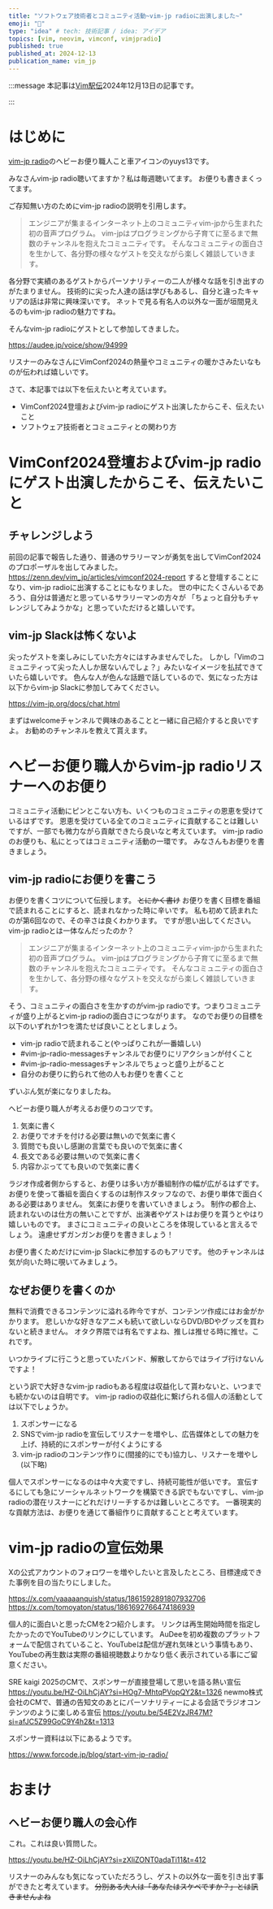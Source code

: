 ```yaml
---
title: "ソフトウェア技術者とコミュニティ活動~vim-jp radioに出演しました~"
emoji: "🚗"
type: "idea" # tech: 技術記事 / idea: アイデア
topics: [vim, neovim, vimconf, vimjpradio]
published: true
published_at: 2024-12-13
publication_name: vim_jp
---
```


<!-- textlint-disable ja-technical-writing/ja-no-mixed-period -->

:::message
本記事は[Vim駅伝](https://vim-jp.org/ekiden/)2024年12月13日の記事です。

<!-- 前回はtositadaさんによる[neovimプラグインの作成 lua]()でした。 -->

:::

<!-- textlint-enable ja-technical-writing/ja-no-mixed-period -->
<!-- textlint-disable ja-technical-writing/no-exclamation-question-mark -->

# はじめに

[vim-jp radio](https://vim-jp-radio.com/)のヘビーお便り職人こと車アイコンのyuys13です。

みなさんvim-jp radio聴いてますか？私は毎週聴いてます。
お便りも書きまくってます。

ご存知無い方のためにvim-jp radioの説明を引用します。

> エンジニアが集まるインターネット上のコミュニティvim-jpから生まれた初の音声プログラム。
> vim-jpはプログラミングから子育てに至るまで無数のチャンネルを抱えたコミュニティです。
> そんなコミュニティの面白さを生かして、各分野の様々なゲストを交えながら楽しく雑談していきます。

各分野で実績のあるゲストからパーソナリティーの二人が様々な話を引き出すのがたまりません。
技術的に尖った人達の話は学びもあるし、自分と違ったキャリアの話は非常に興味深いです。
ネットで見る有名人の以外な一面が垣間見えるのもvim-jp radioの魅力ですね。

そんなvim-jp radioにゲストとして参加してきました。

https://audee.jp/voice/show/94999

リスナーのみなさんにVimConf2024の熱量やコミュニティの暖かさみたいなものが伝われば嬉しいです。

さて、本記事では以下を伝えたいと考えています。

- VimConf2024登壇およびvim-jp radioにゲスト出演したからこそ、伝えたいこと
- ソフトウェア技術者とコミュニティとの関わり方

# VimConf2024登壇およびvim-jp radioにゲスト出演したからこそ、伝えたいこと

## チャレンジしよう

前回の記事で報告した通り、普通のサラリーマンが勇気を出してVimConf2024のプロポーザルを出してみました。
https://zenn.dev/vim_jp/articles/vimconf2024-report
すると登壇することになり、vim-jp radioに出演することにもなりました。
世の中にたくさんいるであろう、自分は普通だと思っているサラリーマンの方々が
「ちょっと自分もチャレンジしてみようかな」と思っていただけると嬉しいです。

## vim-jp Slackは怖くないよ

尖ったゲストを楽しみにしていた方々にはすみませんでした。
しかし「Vimのコミュニティって尖った人しか居ないんでしょ？」みたいなイメージを払拭できていたら嬉しいです。
色んな人が色んな話題で話しているので、気になった方は以下からvim-jp Slackに参加してみてください。

https://vim-jp.org/docs/chat.html

まずはwelcomeチャンネルで興味のあることと一緒に自己紹介すると良いですよ。
お勧めのチャンネルを教えて貰えます。

# ヘビーお便り職人からvim-jp radioリスナーへのお便り

コミュニティ活動にピンとこない方も、いくつものコミュニティの恩恵を受けているはずです。
恩恵を受けている全てのコミュニティに貢献することは難しいですが、一部でも微力ながら貢献できたら良いなと考えています。
vim-jp radioのお便りも、私にとってはコミュニティ活動の一環です。
みなさんもお便りを書きましょう。

## vim-jp radioにお便りを書こう

お便りを書くコツについて伝授します。
~~とにかく書け~~
お便りを書く目標を番組で読まれることにすると、読まれなかった時に辛いです。
私も初めて読まれたのが第6回なので、その辛さは良くわかります。
ですが思い出してください。vim-jp radioとは一体なんだったのか？

> エンジニアが集まるインターネット上のコミュニティvim-jpから生まれた初の音声プログラム。
> vim-jpはプログラミングから子育てに至るまで無数のチャンネルを抱えたコミュニティです。
> そんなコミュニティの面白さを生かして、各分野の様々なゲストを交えながら楽しく雑談していきます。

そう、コミュニティの面白さを生かすのがvim-jp radioです。つまりコミュニティが盛り上がるとvim-jp radioの面白さにつながります。
なのでお便りの目標を以下のいずれか1つを満たせば良いこととしましょう。

- vim-jp radioで読まれること(やっぱりこれが一番嬉しい)
- #vim-jp-radio-messagesチャンネルでお便りにリアクションが付くこと
- #vim-jp-radio-messagesチャンネルでちょっと盛り上がること
- 自分のお便りに釣られて他の人もお便りを書くこと

ずいぶん気が楽になりましたね。

ヘビーお便り職人が考えるお便りのコツです。

1. 気楽に書く
1. お便りでオチを付ける必要は無いので気楽に書く
1. 質問でも良いし感謝の言葉でも良いので気楽に書く
1. 長文である必要は無いので気楽に書く
1. 内容かぶってても良いので気楽に書く

ラジオ作成者側からすると、お便りは多い方が番組制作の幅が広がるはずです。
お便りを使って番組を面白くするのは制作スタッフなので、お便り単体で面白くある必要はありません。
気楽にお便りを書いていきましょう。
制作の都合上、読まれないのは仕方の無いことですが、出演者やゲストはお便りを貰うとやはり嬉しいものです。
まさにコミュニティの良いところを体現していると言えるでしょう。
遠慮せずガンガンお便りを書きましょう！

お便り書くためだけにvim-jp Slackに参加するのもアリです。
他のチャンネルは気が向いた時に覗いてみましょう。

## なぜお便りを書くのか

無料で消費できるコンテンツに溢れる昨今ですが、コンテンツ作成にはお金がかかります。
悲しいかな好きなアニメも続いて欲しいならDVD/BDやグッズを買わないと続きません。
オタク界隈では有名ですよね、推しは推せる時に推せ。これです。

いつかライブに行こうと思っていたバンド、解散してからではライブ行けないんですよ！

という訳で大好きなvim-jp radioもある程度は収益化して貰わないと、いつまでも続かないのは自明です。
vim-jp radioの収益化に繋げられる個人の活動としては以下でしょうか。

1. スポンサーになる
1. SNSでvim-jp radioを宣伝してリスナーを増やし、広告媒体としての魅力を上げ、持続的にスポンサーが付くようにする
1. vim-jp radioのコンテンツ作りに(間接的にでも)協力し、リスナーを増やし(以下略)

個人でスポンサーになるのは中々大変ですし、持続可能性が低いです。
宣伝するにしても急にソーシャルネットワークを構築できる訳でもないですし、vim-jp radioの潜在リスナーにどれだけリーチするかは難しいところです。
一番現実的な貢献方法は、お便りを通じて番組作りに貢献することと考えています。

# vim-jp radioの宣伝効果

Xの公式アカウントのフォロワーを増やしたいと言及したところ、目標達成できた事例を目の当たりにしました。

https://x.com/vaaaaanquish/status/1861592891807932706
https://x.com/tomoyaton/status/1861692766474186939

個人的に面白いと思ったCMを2つ紹介します。
リンクは再生開始時間を指定したかったのでYouTubeのリンクにしています。
AuDeeを初め複数のプラットフォームで配信されていること、YouTubeは配信が遅れ気味という事情もあり、YouTubeの再生数は実際の番組視聴数よりかなり低く表示されている事にご留意ください。

SRE kaigi 2025のCMで、スポンサーが直接登場して思いを語る熱い宣伝
https://youtu.be/HZ-OiLhCjAY?si=HOg7-MhtqPVopQY2&t=1326
newmo株式会社のCMで、普通の告知文のあとにパーソナリティーによる会話でラジオコンテンツのように楽しめる宣伝
https://youtu.be/54E2VzJR47M?si=afJC5Z99GoC9Y4h2&t=1313

スポンサー資料は以下にあるようです。

https://www.forcode.jp/blog/start-vim-jp-radio/

# おまけ

## ヘビーお便り職人の会心作

これ。これは良い質問した。

https://youtu.be/HZ-OiLhCjAY?si=zXliZONT0adaTi11&t=412

リスナーのみんなも気になっていただろうし、ゲストの以外な一面を引き出す事ができたと考えています。
~~分別ある大人は「あなたはスケベですか？」とは訊きませんよね~~

<!-- https://youtu.be/J1BV8xGPBn4?si=W_ykxq0zhaczsxNW&t=996 -->
<!-- https://youtu.be/BN685Q0fuzc?si=KS-meVBtwVVwSm_3&t=156 -->
